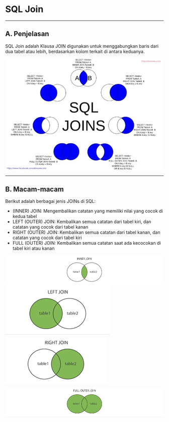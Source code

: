 # **SQL Join**
***

## **A. Penjelasan**
SQL Join adalah Klausa JOIN digunakan untuk menggabungkan baris dari dua tabel atau lebih, berdasarkan kolom terkait di antara keduanya.

![Screenshot](img/img_join/a.png)
***

## **B. Macam-macam**
Berikut adalah berbagai jenis JOINs di SQL:

* (INNER) JOIN: Mengembalikan catatan yang memiliki nilai yang cocok di kedua tabel
* LEFT (OUTER) JOIN: Kembalikan semua catatan dari tabel kiri, dan catatan yang cocok dari tabel kanan
* RIGHT (OUTER) JOIN: Kembalikan semua catatan dari tabel kanan, dan catatan yang cocok dari tabel kiri
* FULL (OUTER) JOIN: Kembalikan semua catatan saat ada kecocokan di tabel kiri atau kanan

![Screenshot](img/img_join/a1.png) ![Screenshot](img/img_join/a2.png) ![Screenshot](img/img_join/a3.png) ![Screenshot](img/img_join/a4.png)   

